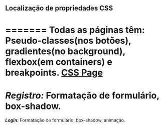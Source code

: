 ## Localização de propriedades CSS
=======
Todas as páginas têm: Pseudo-classes(nos botões), gradientes(no background), flexbox(em containers) e breakpoints.
[CSS Page](https://github.com/davMac606/RPIC2/blob/main/stylesheet.css)
=======
***Registro:***
Formatação de formulário, box-shadow.
=======
***Login:***
Formatação de formulário, box-shadow, animação.